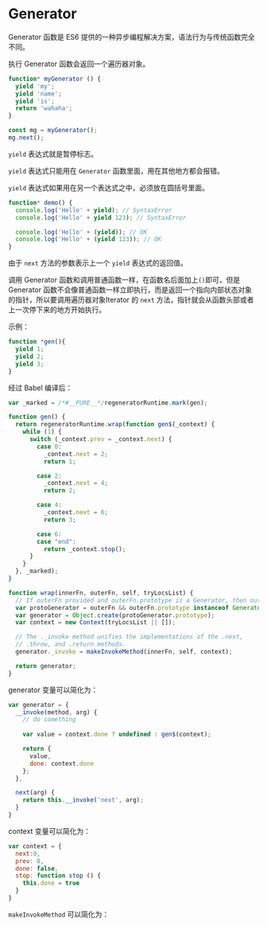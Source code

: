# Generator

Generator 函数是 ES6 提供的一种异步编程解决方案，语法行为与传统函数完全不同。

执行 Generator 函数会返回一个遍历器对象。

```js
function* myGenerator () {
  yield 'my';
  yield 'name';
  yield 'is';
  return 'wahaha';
}

const mg = myGenerator();
mg.next();
```

`yield` 表达式就是暂停标志。

`yield` 表达式只能用在 `Generator` 函数里面，用在其他地方都会报错。

`yield` 表达式如果用在另一个表达式之中，必须放在圆括号里面。

```js
function* demo() {
  console.log('Hello' + yield); // SyntaxError
  console.log('Hello' + yield 123); // SyntaxError

  console.log('Hello' + (yield)); // OK
  console.log('Hello' + (yield 123)); // OK
}
```

由于 `next` 方法的参数表示上一个 `yield` 表达式的返回值。

调用 Generator 函数和调用普通函数一样，在函数名后面加上`()`即可，但是 Generator 函数不会像普通函数一样立即执行，而是返回一个指向内部状态对象的指针，所以要调用遍历器对象Iterator 的 `next` 方法，指针就会从函数头部或者上一次停下来的地方开始执行。

示例：

```js
function *gen(){
  yield 1;
  yield 2;
  yield 3;
}
```

经过 Babel 编译后：

```js
var _marked = /*#__PURE__*/regeneratorRuntime.mark(gen);

function gen() {
  return regeneratorRuntime.wrap(function gen$(_context) {
    while (1) {
      switch (_context.prev = _context.next) {
        case 0:
          _context.next = 2;
          return 1;

        case 2:
          _context.next = 4;
          return 2;

        case 4:
          _context.next = 6;
          return 3;

        case 6:
        case "end":
          return _context.stop();
      }
    }
  }, _marked);
}
```

```js
function wrap(innerFn, outerFn, self, tryLocsList) {
  // If outerFn provided and outerFn.prototype is a Generator, then outerFn.prototype instanceof Generator.
  var protoGenerator = outerFn && outerFn.prototype instanceof Generator ? outerFn : Generator;
  var generator = Object.create(protoGenerator.prototype);
  var context = new Context(tryLocsList || []);

  // The ._invoke method unifies the implementations of the .next,
  // .throw, and .return methods.
  generator._invoke = makeInvokeMethod(innerFn, self, context);

  return generator;
}
```



generator 变量可以简化为：

```js
var generator = {
  __invoke(method, arg) {
    // do something
    
    var value = context.done ? undefined : gen$(context);

    return {
      value,
      done: context.done
    };
  },

  next(arg) {
    return this.__invoke('next', arg);
  }
}
```



context 变量可以简化为：

```js
var context = {
  next:0,
  prev: 0,
  done: false,
  stop: function stop () {
    this.done = true
  }
}
```

`makeInvokeMethod` 可以简化为：

```

```



